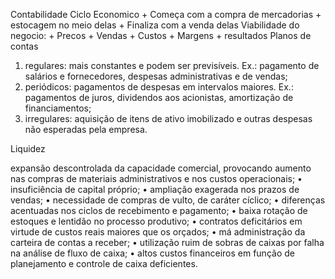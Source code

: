 Contabilidade
Ciclo Economico
    + Começa com a compra de mercadorias
    + estocagem no meio delas
    + Finaliza com a venda delas
Viabilidade do negocio:
    + Precos
    + Vendas
    + Custos
    + Margens
    + resultados
Planos de contas
1) regulares: mais constantes e podem ser previsíveis.
   Ex.: pagamento de salários e fornecedores, despesas administrativas e de vendas;
2) periódicos: pagamentos de despesas em intervalos maiores. Ex.: pagamentos de juros, dividendos aos acionistas, amortização de financiamentos;
3) irregulares: aquisição de itens de ativo imobilizado e outras despesas não esperadas pela empresa.

Liquidez

expansão descontrolada da capacidade comercial, provocando aumento nas compras de materiais administrativos e nos custos operacionais;
• insuficiência de capital próprio;
• ampliação exagerada nos prazos de vendas;
• necessidade de compras de vulto, de caráter cíclico;
• diferenças acentuadas nos ciclos de recebimento e pagamento;
• baixa rotação de estoques e lentidão no processo produtivo;
• contratos deficitários em virtude de custos reais maiores que os orçados;
• má administração da carteira de contas a receber;
• utilização ruim de sobras de caixas por falha na análise de fluxo de caixa;
• altos custos financeiros em função de planejamento e controle de caixa deficientes.